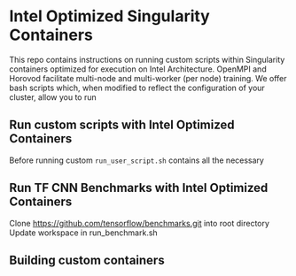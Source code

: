 # Intel Optimized Singularity Containers

This repo contains instructions on running custom scripts within Singularity containers optimized for execution on Intel Architecture. OpenMPI and Horovod facilitate multi-node and multi-worker (per node) training. We offer bash scripts which, when modified to reflect the configuration of your cluster, allow you to run 

## Run custom scripts with Intel Optimized Containers

Before running custom 
`run_user_script.sh` contains all the necessary

## Run TF CNN Benchmarks with Intel Optimized Containers

Clone https://github.com/tensorflow/benchmarks.git into root directory
Update workspace in run_benchmark.sh

## Building custom containers

